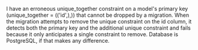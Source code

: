 I have an erroneous unique_together constraint on a model's primary key (unique_together = (('id',),)) that cannot be dropped by a migration. When the migration attempts to remove the unique constraint on the id column, it detects both the primary key and the additional unique constraint and fails because it only anticipates a single constraint to remove. Database is PostgreSQL, if that makes any difference.